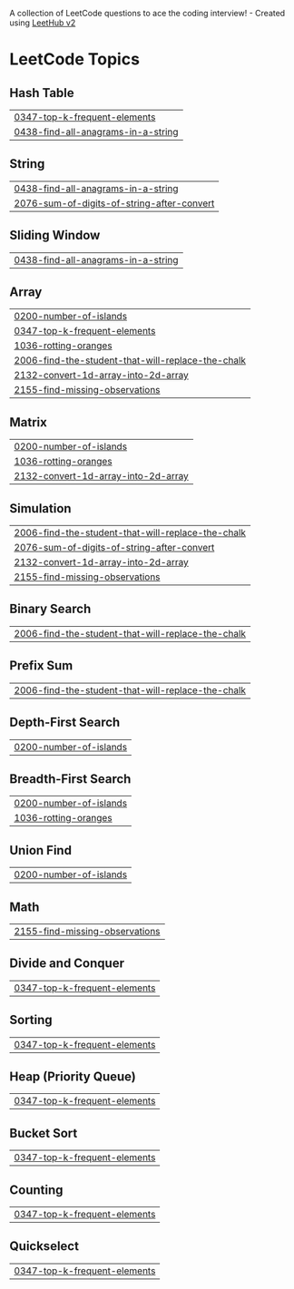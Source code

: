A collection of LeetCode questions to ace the coding interview! - Created using [LeetHub v2](https://github.com/arunbhardwaj/LeetHub-2.0)
<!---LeetCode Topics Start-->
# LeetCode Topics
## Hash Table
|  |
| ------- |
| [0347-top-k-frequent-elements](https://github.com/Ash-codes18/Cpp_DSA/tree/master/0347-top-k-frequent-elements) |
| [0438-find-all-anagrams-in-a-string](https://github.com/Ash-codes18/Cpp_DSA/tree/master/0438-find-all-anagrams-in-a-string) |
## String
|  |
| ------- |
| [0438-find-all-anagrams-in-a-string](https://github.com/Ash-codes18/Cpp_DSA/tree/master/0438-find-all-anagrams-in-a-string) |
| [2076-sum-of-digits-of-string-after-convert](https://github.com/Ash-codes18/Cpp_DSA/tree/master/2076-sum-of-digits-of-string-after-convert) |
## Sliding Window
|  |
| ------- |
| [0438-find-all-anagrams-in-a-string](https://github.com/Ash-codes18/Cpp_DSA/tree/master/0438-find-all-anagrams-in-a-string) |
## Array
|  |
| ------- |
| [0200-number-of-islands](https://github.com/Ash-codes18/Cpp_DSA/tree/master/0200-number-of-islands) |
| [0347-top-k-frequent-elements](https://github.com/Ash-codes18/Cpp_DSA/tree/master/0347-top-k-frequent-elements) |
| [1036-rotting-oranges](https://github.com/Ash-codes18/Cpp_DSA/tree/master/1036-rotting-oranges) |
| [2006-find-the-student-that-will-replace-the-chalk](https://github.com/Ash-codes18/Cpp_DSA/tree/master/2006-find-the-student-that-will-replace-the-chalk) |
| [2132-convert-1d-array-into-2d-array](https://github.com/Ash-codes18/Cpp_DSA/tree/master/2132-convert-1d-array-into-2d-array) |
| [2155-find-missing-observations](https://github.com/Ash-codes18/Cpp_DSA/tree/master/2155-find-missing-observations) |
## Matrix
|  |
| ------- |
| [0200-number-of-islands](https://github.com/Ash-codes18/Cpp_DSA/tree/master/0200-number-of-islands) |
| [1036-rotting-oranges](https://github.com/Ash-codes18/Cpp_DSA/tree/master/1036-rotting-oranges) |
| [2132-convert-1d-array-into-2d-array](https://github.com/Ash-codes18/Cpp_DSA/tree/master/2132-convert-1d-array-into-2d-array) |
## Simulation
|  |
| ------- |
| [2006-find-the-student-that-will-replace-the-chalk](https://github.com/Ash-codes18/Cpp_DSA/tree/master/2006-find-the-student-that-will-replace-the-chalk) |
| [2076-sum-of-digits-of-string-after-convert](https://github.com/Ash-codes18/Cpp_DSA/tree/master/2076-sum-of-digits-of-string-after-convert) |
| [2132-convert-1d-array-into-2d-array](https://github.com/Ash-codes18/Cpp_DSA/tree/master/2132-convert-1d-array-into-2d-array) |
| [2155-find-missing-observations](https://github.com/Ash-codes18/Cpp_DSA/tree/master/2155-find-missing-observations) |
## Binary Search
|  |
| ------- |
| [2006-find-the-student-that-will-replace-the-chalk](https://github.com/Ash-codes18/Cpp_DSA/tree/master/2006-find-the-student-that-will-replace-the-chalk) |
## Prefix Sum
|  |
| ------- |
| [2006-find-the-student-that-will-replace-the-chalk](https://github.com/Ash-codes18/Cpp_DSA/tree/master/2006-find-the-student-that-will-replace-the-chalk) |
## Depth-First Search
|  |
| ------- |
| [0200-number-of-islands](https://github.com/Ash-codes18/Cpp_DSA/tree/master/0200-number-of-islands) |
## Breadth-First Search
|  |
| ------- |
| [0200-number-of-islands](https://github.com/Ash-codes18/Cpp_DSA/tree/master/0200-number-of-islands) |
| [1036-rotting-oranges](https://github.com/Ash-codes18/Cpp_DSA/tree/master/1036-rotting-oranges) |
## Union Find
|  |
| ------- |
| [0200-number-of-islands](https://github.com/Ash-codes18/Cpp_DSA/tree/master/0200-number-of-islands) |
## Math
|  |
| ------- |
| [2155-find-missing-observations](https://github.com/Ash-codes18/Cpp_DSA/tree/master/2155-find-missing-observations) |
## Divide and Conquer
|  |
| ------- |
| [0347-top-k-frequent-elements](https://github.com/Ash-codes18/Cpp_DSA/tree/master/0347-top-k-frequent-elements) |
## Sorting
|  |
| ------- |
| [0347-top-k-frequent-elements](https://github.com/Ash-codes18/Cpp_DSA/tree/master/0347-top-k-frequent-elements) |
## Heap (Priority Queue)
|  |
| ------- |
| [0347-top-k-frequent-elements](https://github.com/Ash-codes18/Cpp_DSA/tree/master/0347-top-k-frequent-elements) |
## Bucket Sort
|  |
| ------- |
| [0347-top-k-frequent-elements](https://github.com/Ash-codes18/Cpp_DSA/tree/master/0347-top-k-frequent-elements) |
## Counting
|  |
| ------- |
| [0347-top-k-frequent-elements](https://github.com/Ash-codes18/Cpp_DSA/tree/master/0347-top-k-frequent-elements) |
## Quickselect
|  |
| ------- |
| [0347-top-k-frequent-elements](https://github.com/Ash-codes18/Cpp_DSA/tree/master/0347-top-k-frequent-elements) |
<!---LeetCode Topics End-->
